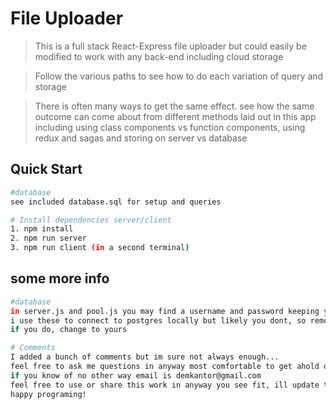 # File Uploader

> This is a full stack React-Express file uploader but could easily be modified to work with any back-end including cloud storage

> Follow the various paths to see how to do each variation of query and storage

> There is often many ways to get the same effect. see how the same outcome can come about from different methods laid out in this app including using class components vs function components, using redux and sagas and storing on server vs database

## Quick Start



```bash
#database
see included database.sql for setup and queries

# Install dependencies server/client
1. npm install
2. npm run server
3. npm run client (in a second terminal)
```

## some more info
```bash
#database
in server.js and pool.js you may find a username and password keeping you from getting this functioning.
i use these to connect to postgres locally but likely you dont, so remove them.
if you do, change to yours

# Comments
I added a bunch of comments but im sure not always enough...
feel free to ask me questions in anyway most comfortable to get ahold of me
if you know of no other way email is demkantor@gmail.com
feel free to use or share this work in anyway you see fit, ill update this as i have time or if you want to add send me a pull request!
happy programing!
```